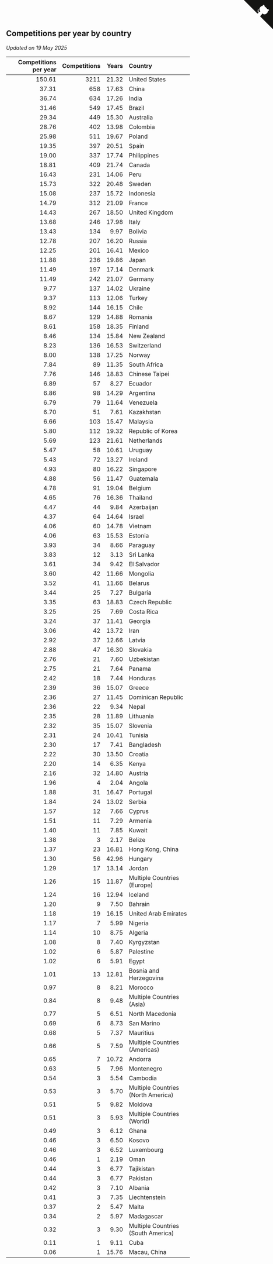 ## Competitions per year by country

*Updated on 19 May 2025*

| Competitions per year | Competitions | Years | Country |
| ---: | ---: | ---: | :--- |
| 150.61 | 3211 | 21.32 | United States |
| 37.31 | 658 | 17.63 | China |
| 36.74 | 634 | 17.26 | India |
| 31.46 | 549 | 17.45 | Brazil |
| 29.34 | 449 | 15.30 | Australia |
| 28.76 | 402 | 13.98 | Colombia |
| 25.98 | 511 | 19.67 | Poland |
| 19.35 | 397 | 20.51 | Spain |
| 19.00 | 337 | 17.74 | Philippines |
| 18.81 | 409 | 21.74 | Canada |
| 16.43 | 231 | 14.06 | Peru |
| 15.73 | 322 | 20.48 | Sweden |
| 15.08 | 237 | 15.72 | Indonesia |
| 14.79 | 312 | 21.09 | France |
| 14.43 | 267 | 18.50 | United Kingdom |
| 13.68 | 246 | 17.98 | Italy |
| 13.43 | 134 | 9.97 | Bolivia |
| 12.78 | 207 | 16.20 | Russia |
| 12.25 | 201 | 16.41 | Mexico |
| 11.88 | 236 | 19.86 | Japan |
| 11.49 | 197 | 17.14 | Denmark |
| 11.49 | 242 | 21.07 | Germany |
| 9.77 | 137 | 14.02 | Ukraine |
| 9.37 | 113 | 12.06 | Turkey |
| 8.92 | 144 | 16.15 | Chile |
| 8.67 | 129 | 14.88 | Romania |
| 8.61 | 158 | 18.35 | Finland |
| 8.46 | 134 | 15.84 | New Zealand |
| 8.23 | 136 | 16.53 | Switzerland |
| 8.00 | 138 | 17.25 | Norway |
| 7.84 | 89 | 11.35 | South Africa |
| 7.76 | 146 | 18.83 | Chinese Taipei |
| 6.89 | 57 | 8.27 | Ecuador |
| 6.86 | 98 | 14.29 | Argentina |
| 6.79 | 79 | 11.64 | Venezuela |
| 6.70 | 51 | 7.61 | Kazakhstan |
| 6.66 | 103 | 15.47 | Malaysia |
| 5.80 | 112 | 19.32 | Republic of Korea |
| 5.69 | 123 | 21.61 | Netherlands |
| 5.47 | 58 | 10.61 | Uruguay |
| 5.43 | 72 | 13.27 | Ireland |
| 4.93 | 80 | 16.22 | Singapore |
| 4.88 | 56 | 11.47 | Guatemala |
| 4.78 | 91 | 19.04 | Belgium |
| 4.65 | 76 | 16.36 | Thailand |
| 4.47 | 44 | 9.84 | Azerbaijan |
| 4.37 | 64 | 14.64 | Israel |
| 4.06 | 60 | 14.78 | Vietnam |
| 4.06 | 63 | 15.53 | Estonia |
| 3.93 | 34 | 8.66 | Paraguay |
| 3.83 | 12 | 3.13 | Sri Lanka |
| 3.61 | 34 | 9.42 | El Salvador |
| 3.60 | 42 | 11.66 | Mongolia |
| 3.52 | 41 | 11.66 | Belarus |
| 3.44 | 25 | 7.27 | Bulgaria |
| 3.35 | 63 | 18.83 | Czech Republic |
| 3.25 | 25 | 7.69 | Costa Rica |
| 3.24 | 37 | 11.41 | Georgia |
| 3.06 | 42 | 13.72 | Iran |
| 2.92 | 37 | 12.66 | Latvia |
| 2.88 | 47 | 16.30 | Slovakia |
| 2.76 | 21 | 7.60 | Uzbekistan |
| 2.75 | 21 | 7.64 | Panama |
| 2.42 | 18 | 7.44 | Honduras |
| 2.39 | 36 | 15.07 | Greece |
| 2.36 | 27 | 11.45 | Dominican Republic |
| 2.36 | 22 | 9.34 | Nepal |
| 2.35 | 28 | 11.89 | Lithuania |
| 2.32 | 35 | 15.07 | Slovenia |
| 2.31 | 24 | 10.41 | Tunisia |
| 2.30 | 17 | 7.41 | Bangladesh |
| 2.22 | 30 | 13.50 | Croatia |
| 2.20 | 14 | 6.35 | Kenya |
| 2.16 | 32 | 14.80 | Austria |
| 1.96 | 4 | 2.04 | Angola |
| 1.88 | 31 | 16.47 | Portugal |
| 1.84 | 24 | 13.02 | Serbia |
| 1.57 | 12 | 7.66 | Cyprus |
| 1.51 | 11 | 7.29 | Armenia |
| 1.40 | 11 | 7.85 | Kuwait |
| 1.38 | 3 | 2.17 | Belize |
| 1.37 | 23 | 16.81 | Hong Kong, China |
| 1.30 | 56 | 42.96 | Hungary |
| 1.29 | 17 | 13.14 | Jordan |
| 1.26 | 15 | 11.87 | Multiple Countries (Europe) |
| 1.24 | 16 | 12.94 | Iceland |
| 1.20 | 9 | 7.50 | Bahrain |
| 1.18 | 19 | 16.15 | United Arab Emirates |
| 1.17 | 7 | 5.99 | Nigeria |
| 1.14 | 10 | 8.75 | Algeria |
| 1.08 | 8 | 7.40 | Kyrgyzstan |
| 1.02 | 6 | 5.87 | Palestine |
| 1.02 | 6 | 5.91 | Egypt |
| 1.01 | 13 | 12.81 | Bosnia and Herzegovina |
| 0.97 | 8 | 8.21 | Morocco |
| 0.84 | 8 | 9.48 | Multiple Countries (Asia) |
| 0.77 | 5 | 6.51 | North Macedonia |
| 0.69 | 6 | 8.73 | San Marino |
| 0.68 | 5 | 7.37 | Mauritius |
| 0.66 | 5 | 7.59 | Multiple Countries (Americas) |
| 0.65 | 7 | 10.72 | Andorra |
| 0.63 | 5 | 7.96 | Montenegro |
| 0.54 | 3 | 5.54 | Cambodia |
| 0.53 | 3 | 5.70 | Multiple Countries (North America) |
| 0.51 | 5 | 9.82 | Moldova |
| 0.51 | 3 | 5.93 | Multiple Countries (World) |
| 0.49 | 3 | 6.12 | Ghana |
| 0.46 | 3 | 6.50 | Kosovo |
| 0.46 | 3 | 6.52 | Luxembourg |
| 0.46 | 1 | 2.19 | Oman |
| 0.44 | 3 | 6.77 | Tajikistan |
| 0.44 | 3 | 6.77 | Pakistan |
| 0.42 | 3 | 7.10 | Albania |
| 0.41 | 3 | 7.35 | Liechtenstein |
| 0.37 | 2 | 5.47 | Malta |
| 0.34 | 2 | 5.97 | Madagascar |
| 0.32 | 3 | 9.30 | Multiple Countries (South America) |
| 0.11 | 1 | 9.11 | Cuba |
| 0.06 | 1 | 15.76 | Macau, China |


<a href="https://github.com/jonatanklosko/wca_statistics" class="github-corner" aria-label="View source on Github"><svg width="80" height="80" viewBox="0 0 250 250" style="fill:#151513; color:#fff; position: absolute; top: 0; border: 0; right: 0;" aria-hidden="true"><path d="M0,0 L115,115 L130,115 L142,142 L250,250 L250,0 Z"></path><path d="M128.3,109.0 C113.8,99.7 119.0,89.6 119.0,89.6 C122.0,82.7 120.5,78.6 120.5,78.6 C119.2,72.0 123.4,76.3 123.4,76.3 C127.3,80.9 125.5,87.3 125.5,87.3 C122.9,97.6 130.6,101.9 134.4,103.2" fill="currentColor" style="transform-origin: 130px 106px;" class="octo-arm"></path><path d="M115.0,115.0 C114.9,115.1 118.7,116.5 119.8,115.4 L133.7,101.6 C136.9,99.2 139.9,98.4 142.2,98.6 C133.8,88.0 127.5,74.4 143.8,58.0 C148.5,53.4 154.0,51.2 159.7,51.0 C160.3,49.4 163.2,43.6 171.4,40.1 C171.4,40.1 176.1,42.5 178.8,56.2 C183.1,58.6 187.2,61.8 190.9,65.4 C194.5,69.0 197.7,73.2 200.1,77.6 C213.8,80.2 216.3,84.9 216.3,84.9 C212.7,93.1 206.9,96.0 205.4,96.6 C205.1,102.4 203.0,107.8 198.3,112.5 C181.9,128.9 168.3,122.5 157.7,114.1 C157.9,116.9 156.7,120.9 152.7,124.9 L141.0,136.5 C139.8,137.7 141.6,141.9 141.8,141.8 Z" fill="currentColor" class="octo-body"></path></svg></a><style>.github-corner:hover .octo-arm{animation:octocat-wave 560ms ease-in-out}@keyframes octocat-wave{0%,100%{transform:rotate(0)}20%,60%{transform:rotate(-25deg)}40%,80%{transform:rotate(10deg)}}@media (max-width:500px){.github-corner:hover .octo-arm{animation:none}.github-corner .octo-arm{animation:octocat-wave 560ms ease-in-out}}</style>
